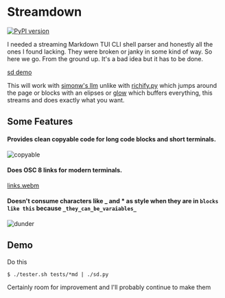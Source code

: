# Streamdown

[![PyPI version](https://badge.fury.io/py/streamdown.svg)](https://badge.fury.io/py/streamdown)

I needed a streaming Markdown TUI CLI shell parser and honestly all the ones I found lacking. They were broken or janky in some kind of way. So here we go. From the ground up. It's a bad idea but it has to be done.

[sd demo](https://github.com/user-attachments/assets/48dba6fa-2282-4be9-8087-a2ad8e7c7d12)


This will work with [simonw's llm](https://github.com/simonw/llm) unlike with [richify.py](https://github.com/gianlucatruda/richify) which jumps around the page or blocks with an elipses or [glow](https://github.com/charmbracelet/glow) which buffers everything, this streams and does exactly what you want.

## Some Features

#### Provides clean copyable code for long code blocks and short terminals. 
![copyable](https://github.com/user-attachments/assets/7462c278-904c-4dbc-b09d-72254e7e639d)

#### Does OSC 8 links for modern terminals.

[links.webm](https://github.com/user-attachments/assets/a5f71791-7c58-4183-ad3b-309f470c08a3)


#### Doesn't consume characters like _ and * as style when they are in `blocks like this` because `_they_can_be_varaiables_`
![dunder](https://github.com/user-attachments/assets/eb9ab001-3bc7-4e4b-978f-bc00f29c2a41)

## Demo
Do this

    $ ./tester.sh tests/*md | ./sd.py

Certainly room for improvement and I'll probably continue to make them

